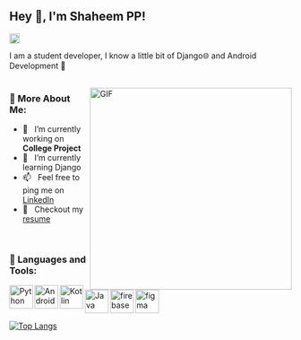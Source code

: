 ## Hey 👋, I'm Shaheem PP!
<a href='https://www.linkedin.com/in/the-codeholic/'><img align='left' alt="linkedin" src="https://raw.githubusercontent.com/rahul-jha98/rahul-jha98/561d474902b59c7429ec22bb73e225696c27b202/assets/linkedin.svg" height='18px'/></a>
<!-- <a href='https://twitter.com/jharahul98/'><img align='left' alt="twitter" src="https://raw.githubusercontent.com/rahul-jha98/rahul-jha98/561d474902b59c7429ec22bb73e225696c27b202/assets/twitter.svg" height='18px'/></a>
<a href='https://www.kaggle.com/rahuljha98/'><img alt="kaggle" src="https://raw.githubusercontent.com/rahul-jha98/rahul-jha98/561d474902b59c7429ec22bb73e225696c27b202/assets/kaggle.svg" height='18px'/></a> -->
<br>

I am a student developer, I know a little bit of Django🌐 and Android Development 📱 
<br/>
<br/>

<img align="right" alt="GIF" src="https://raw.githubusercontent.com/rahul-jha98/rahul-jha98/main/techstack.gif" width="360px"/>
  
### 🧐 More About Me:

- 🔭 &nbsp; I’m currently working on **College Project**
- 🌱 &nbsp; I’m currently learning Django 
- 📫 &nbsp; Feel free to ping me on [LinkedIn](https://www.linkedin.com/in/the-codeholic/)
- 📝 &nbsp; Checkout my [resume](https://drive.google.com/file/d/1EoB2CRpQtg81l-IXXB6CWQrdNWYgVGcU/view?usp=drivesdk)

<br>

### 🔨 Languages and Tools:
<!-- <a href="https://pytorch.org/" target="_blank"> <img align="left" src="https://raw.githubusercontent.com/rahul-jha98/github_readme_icons/main/language_and_tools/square/pytorch/pytorch.svg" alt="pytorch" height="42px"/> </a> 
<a href="https://www.tensorflow.org" target="_blank"> <img align="left" src="https://raw.githubusercontent.com/rahul-jha98/github_readme_icons/main/language_and_tools/square/tensorflow/tensorflow.svg" alt="tensorflow" height="42px"/> </a>  -->
<a href="https://www.python.org" target="_blank"><img align="left" alt="Python" height ="42px" src="https://raw.githubusercontent.com/rahul-jha98/github_readme_icons/main/language_and_tools/square/python/python.svg"></a>
<a href="https://developer.android.com" target="_blank"> <img align="left" alt="Android" height ="42px" src="https://raw.githubusercontent.com/rahul-jha98/github_readme_icons/main/language_and_tools/square/android/android.svg"> </a>
<a href="https://kotlinlang.org" target="_blank"><img align="left" alt="Kotlin" height ="42px" src="https://raw.githubusercontent.com/rahul-jha98/github_readme_icons/main/language_and_tools/square/kotlin/kotlin.svg"></a>
<a href="https://www.java.com" target="_blank"><img align="left" alt="Java" height ="42px" src="https://raw.githubusercontent.com/rahul-jha98/github_readme_icons/main/language_and_tools/square/java/java.svg"></a>
<a href="https://firebase.google.com/" target="_blank"> <img align="left" src="https://raw.githubusercontent.com/rahul-jha98/github_readme_icons/main/language_and_tools/square/firebase/firebase.svg" alt="firebase" height ="42px"/> </a>
<!-- <a href="https://developer.mozilla.org/en-US/docs/Web/JavaScript" target="_blank"> <img align="left" alt="JavaScript" height ="42px"  src="https://raw.githubusercontent.com/rahul-jha98/github_readme_icons/main/language_and_tools/square/javascript/javascript.svg"> </a>
<a href="https://www.typescriptlang.org/" target="_blank"><img align="left" alt="Typescirpt" height ="42px" src="https://raw.githubusercontent.com/rahul-jha98/github_readme_icons/main/language_and_tools/square/typescript/typescript.svg"></a>
<a href="https://reactjs.org/" target="_blank"> <img align="left" alt="React" height ="42px" src="https://raw.githubusercontent.com/rahul-jha98/github_readme_icons/main/language_and_tools/square/react/react.svg"></a>
<a href="https://nodejs.org" target="_blank"><img align="left" alt="Node.js" height ="42px" src="https://raw.githubusercontent.com/rahul-jha98/github_readme_icons/main/language_and_tools/square/node/node.svg"></a>
<a href="https://git-scm.com/" target="_blank"> <img src="https://raw.githubusercontent.com/rahul-jha98/github_readme_icons/main/language_and_tools/square/git-scm/git-scm.svg" align="left" alt="git" height='42px'/> </a> -->
<a href="https://www.figma.com/" target="_blank"> <img src="https://raw.githubusercontent.com/rahul-jha98/github_readme_icons/main/language_and_tools/square/figma/figma.svg" alt="figma" height='42px'/> </a>

<!-- <br>


### 📊 Github Stats
<a href='https://github.com/rahul-jha98/github-stats-transparent'>
  
![Stats Overview](https://raw.githubusercontent.com/rahul-jha98/github-stats-transparent/output/generated/overview.svg)
![Most Used Languages](https://raw.githubusercontent.com/rahul-jha98/github-stats-transparent/output/generated/languages.svg)

</a>

<br> -->
<!-- 
### 🛠️ My Projects
<a href="https://github.com/rahul-jha98/Artistify.ai" target="_blank"> <img alt="artistify" src="./projects/artistify.svg" height="68" align="left"> </a>
<a href="https://github.com/rahul-jha98/sheets-database" target="_blank"> <img alt="sheetsdatabase" src="./projects/sheetsdatabase.svg"  height="68" align="left"> </a>
<a href="https://github.com/rahul-jha98/README_icons" target="_blank"> <img alt="readmeicons" src="./projects/readmeicons.svg" height="68" align="left"> </a>
<a href="https://github.com/rahul-jha98/PasswordKeeper" target="_blank"> <img alt="passwordkeeper" src="./projects/passwordkeeper.svg" height="68" align="left"> </a>
 -->
[![Top Langs](https://github-readme-stats.vercel.app/api/top-langs/?username=the-codeholic&layout=compact)](https://github.com/anuraghazra/github-readme-stats)
